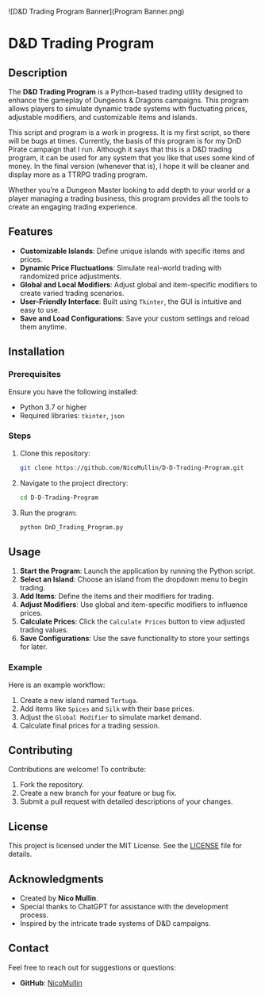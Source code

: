 ![D&D Trading Program Banner](Program Banner.png)


# D&D Trading Program

## Description
The **D&D Trading Program** is a Python-based trading utility designed to enhance the gameplay of Dungeons & Dragons campaigns. This program allows players to simulate dynamic trade systems with fluctuating prices, adjustable modifiers, and customizable items and islands.

This script and program is a work in progress. It is my first script, so there will be bugs at times. Currently, the basis of this program is for my DnD Pirate campaign that I run. Although it says that this is a D&D trading program, it can be used for any system that you like that uses some kind of money. In the final version (whenever that is), I hope it will be cleaner and display more as a TTRPG trading program.

Whether you’re a Dungeon Master looking to add depth to your world or a player managing a trading business, this program provides all the tools to create an engaging trading experience.

## Features
- **Customizable Islands**: Define unique islands with specific items and prices.
- **Dynamic Price Fluctuations**: Simulate real-world trading with randomized price adjustments.
- **Global and Local Modifiers**: Adjust global and item-specific modifiers to create varied trading scenarios.
- **User-Friendly Interface**: Built using `Tkinter`, the GUI is intuitive and easy to use.
- **Save and Load Configurations**: Save your custom settings and reload them anytime.

## Installation

### Prerequisites
Ensure you have the following installed:
- Python 3.7 or higher
- Required libraries: `tkinter`, `json`

### Steps
1. Clone this repository:
   ```bash
   git clone https://github.com/NicoMullin/D-D-Trading-Program.git
   ```
2. Navigate to the project directory:
   ```bash
   cd D-D-Trading-Program
   ```
3. Run the program:
   ```bash
   python DnD_Trading_Program.py
   ```

## Usage
1. **Start the Program**: Launch the application by running the Python script.
2. **Select an Island**: Choose an island from the dropdown menu to begin trading.
3. **Add Items**: Define the items and their modifiers for trading.
4. **Adjust Modifiers**: Use global and item-specific modifiers to influence prices.
5. **Calculate Prices**: Click the `Calculate Prices` button to view adjusted trading values.
6. **Save Configurations**: Use the save functionality to store your settings for later.

### Example
Here is an example workflow:
1. Create a new island named `Tortuga`.
2. Add items like `Spices` and `Silk` with their base prices.
3. Adjust the `Global Modifier` to simulate market demand.
4. Calculate final prices for a trading session.

## Contributing
Contributions are welcome! To contribute:
1. Fork the repository.
2. Create a new branch for your feature or bug fix.
3. Submit a pull request with detailed descriptions of your changes.

## License
This project is licensed under the MIT License. See the [LICENSE](LICENSE) file for details.

## Acknowledgments
- Created by **Nico Mullin**.
- Special thanks to ChatGPT for assistance with the development process.
- Inspired by the intricate trade systems of D&D campaigns.

## Contact
Feel free to reach out for suggestions or questions:
- **GitHub**: [NicoMullin](https://github.com/NicoMullin)



